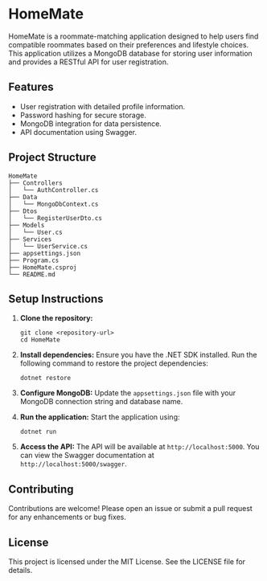 # HomeMate

HomeMate is a roommate-matching application designed to help users find compatible roommates based on their preferences and lifestyle choices. This application utilizes a MongoDB database for storing user information and provides a RESTful API for user registration.

## Features

- User registration with detailed profile information.
- Password hashing for secure storage.
- MongoDB integration for data persistence.
- API documentation using Swagger.

## Project Structure

```
HomeMate
├── Controllers
│   └── AuthController.cs
├── Data
│   └── MongoDbContext.cs
├── Dtos
│   └── RegisterUserDto.cs
├── Models
│   └── User.cs
├── Services
│   └── UserService.cs
├── appsettings.json
├── Program.cs
├── HomeMate.csproj
└── README.md
```

## Setup Instructions

1. **Clone the repository:**
   ```
   git clone <repository-url>
   cd HomeMate
   ```

2. **Install dependencies:**
   Ensure you have the .NET SDK installed. Run the following command to restore the project dependencies:
   ```
   dotnet restore
   ```

3. **Configure MongoDB:**
   Update the `appsettings.json` file with your MongoDB connection string and database name.

4. **Run the application:**
   Start the application using:
   ```
   dotnet run
   ```

5. **Access the API:**
   The API will be available at `http://localhost:5000`. You can view the Swagger documentation at `http://localhost:5000/swagger`.

## Contributing

Contributions are welcome! Please open an issue or submit a pull request for any enhancements or bug fixes.

## License

This project is licensed under the MIT License. See the LICENSE file for details.